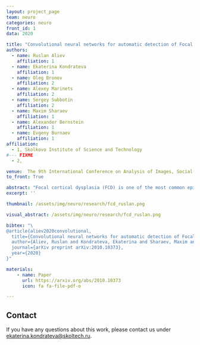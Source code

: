 ```yaml
---
layout: project_page
team: neuro
categories: neuro
front_id: 1
data: 2020

title: "Convolutional neural networks for automatic detection of Focal Cortical Dysplasia"
authors:
  - name: Ruslan Aliev
    affiliation: 1
  - name: Ekaterina Kondrateva
    affiliation: 1
  - name: Oleg Bronov
    affiliation: 2 
  - name: Alexey Marinets
    affiliation: 2 
  - name: Sergey Subbotin
    affiliation: 2 
  - name: Maxim Sharaev
    affiliation: 1
  - name: Alexander Bernstein
    affiliation: 1
  - name: Evgeny Burnaev
    affiliation: 1
affiliation:
  - 1, Skolkovo Institute of Science and Technology
#--- FIXME
  - 2, 

venue:  The 9th International Conference on Analysis of Images, Social Networks and Texts (AIST2020)
to_front: True

abstract: "Focal cortical dysplasia (FCD) is one of the most common epileptogenic lesions associated with cortical development malformations. However, the accurate detection of the FCD relies on the radiologist professionalism, and in many cases, the lesion could be missed. In this work, we solve the problem of automatic identification of FCD on magnetic resonance images (MRI). For this task, we improve recent methods of Deep Learning-based FCD detection and apply it for a dataset of 15 labeled FCD patients. The model results in the successful detection of FCD on 11 out of 15 subjects."
excerpt: ''

thumbnail: /assets/img/neuro/research/fcd_ruslan.png

visual_abstract: /assets/img/neuro/research/fcd_ruslan.png

bibtex: "\
@article{aliev2020convolutional,
  title={Convolutional neural networks for automatic detection of Focal Cortical Dysplasia},
  author={Aliev, Ruslan and Kondrateva, Ekaterina and Sharaev, Maxim and Bronov, Oleg and Marinets, Alexey and Subbotin, Sergey and Bernstein, Alexander and Burnaev, Evgeny},
  journal={arXiv preprint arXiv:2010.10373},
  year={2020}
}"

materials:
    - name: Paper
      url: https://arxiv.org/abs/2010.10373
      icon: fa fa-file-pdf-o

---
```

## Contact
If you have any questions about this work, please contact us under [ekaterina.kondrateva@skoltech.ru](mailto:ekaterina.kondrateva@skoltech.ru).
